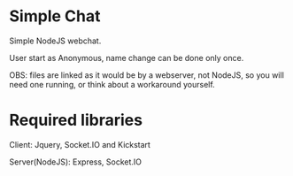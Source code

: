 # Simple Chat
Simple NodeJS webchat.

User start as Anonymous, name change can be done only once.

OBS: files are linked as it would be by a webserver, not NodeJS, so you will need one running, or think about a workaround yourself.

# Required libraries
Client: Jquery, Socket.IO and Kickstart

Server(NodeJS): Express, Socket.IO
